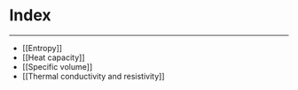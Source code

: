 # Index
---
- [[Entropy]]
- [[Heat capacity]]
- [[Specific volume]]
- [[Thermal conductivity and resistivity]]